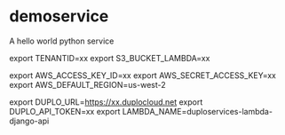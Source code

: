 # demoservice
A hello world python service


export TENANTID=xx
export S3_BUCKET_LAMBDA=xx

export AWS_ACCESS_KEY_ID=xx
export AWS_SECRET_ACCESS_KEY=xx
export AWS_DEFAULT_REGION=us-west-2

export DUPLO_URL=https://xx.duplocloud.net
export DUPLO_API_TOKEN=xx
export LAMBDA_NAME=duploservices-lambda-django-api

